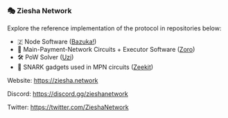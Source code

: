 ### 🎭 Ziesha Network

Explore the reference implementation of the protocol in repositories below:

 - 🇿 Node Software ([Bazuka!](https://github.com/ziesha-network/bazuka))
 - 💸 Main-Payment-Network Circuits + Executor Software ([Zoro](https://github.com/ziesha-network/zoro))
 - 🛠️ PoW Solver ([Uzi](https://github.com/ziesha-network/uzi-miner))
 - 📙 SNARK gadgets used in MPN circuits ([Zeekit](https://github.com/ziesha-network/zeekit))

Website: https://ziesha.network

Discord: https://discord.gg/zieshanetwork

Twitter: https://twitter.com/ZieshaNetwork
